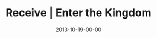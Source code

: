 ---
layout: message
category: message
series: "Kingdom Come"
title: "Receive | Enter the Kingdom"
date: 2013-10-19-00-00
message_id: 827
audio: "http://s3.amazonaws.com/crossroads-media/media/legacy/mp3/101913_Service.mp3"
audio-duration: "36:15"
description: ""
video: "https://s3.amazonaws.com/crossroadsvideomessages/101913_Service.mp4"
video-duration: "36:15"
video-image: "http://s3.amazonaws.com/crossroads-media/images/legacy/content/image_640X360.jpg"
program: "http://s3.amazonaws.com/crossroads-media/media/legacy/documents/KingdomProgram_Week2_LO.pdf"
flag: "N"
---